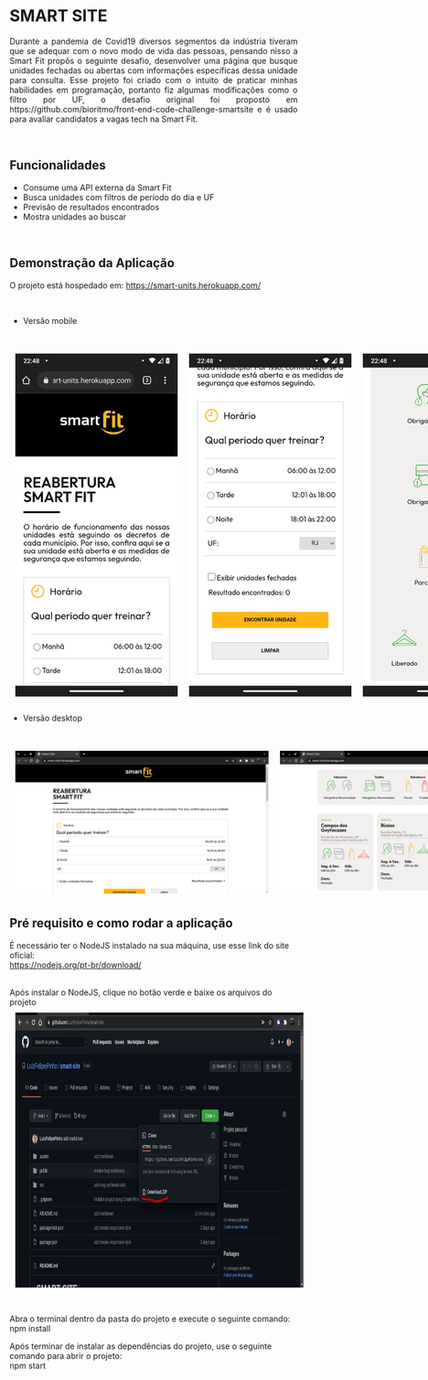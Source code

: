 # SMART SITE 

<p style="text-align: justify;">Durante a pandemia de Covid19 diversos segmentos da indústria tiveram que se adequar com o novo modo de vida das pessoas, pensando nisso a Smart Fit propôs o seguinte desafio, desenvolver uma página que busque unidades fechadas ou abertas com informações específicas dessa unidade para consulta. Esse projeto foi criado com o intuito de praticar minhas habilidades em programação, portanto fiz algumas modificações como o filtro por UF, o desafio original foi proposto em https://github.com/bioritmo/front-end-code-challenge-smartsite e é usado para avaliar candidatos a vagas tech na Smart Fit.</p>

</br>

## Funcionalidades
- Consume uma API externa da Smart Fit </br> 
- Busca unidades com filtros de período do dia e UF </br> 
- Previsão de resultados encontrados </br>
- Mostra unidades ao buscar </br>

</br>

## Demonstração da Aplicação
O projeto está hospedado em: https://smart-units.herokuapp.com/

</br>

- Versão mobile
<h1 style="display:flex; justify-content: space-between;">
  <img src="./assets/mobileHome.jpeg" style="height: 600px; width: 300px; padding: 10px"/>
  <img src="./assets/mobileMain.jpeg" style="height: 600px; width: 300px; padding: 10px"/>
  <img src="./assets/mobileProtocol.jpeg" style="height: 600px; width: 300px; padding: 10px"/>
  <img src="./assets/mobileUnit.jpeg" style="height: 600px; width: 300px; padding: 10px"/>
</h1>


- Versão desktop
<h1 style="display:flex; justify-content: space-between;">
  <img src="./assets/desktopHome.png" style="height: 250px; width: 500px; padding: 10px"/>
  <img src="./assets/desktopMain.png" style="height: 250px; width: 500px; padding: 10px"/>
  <img src="./assets/desktopFooter.png" style="height: 250px; width: 500px; padding: 10px"/>
</h1>


## Pré requisito e como rodar a aplicação

É necessário ter o NodeJS instalado na sua máquina, use esse link do site oficial: 
</br>
https://nodejs.org/pt-br/download/

</br>
Após instalar o NodeJS, clique no botão verde e baixe os arquivos do projeto
  <img src="./assets/downloadProjeto.png" style="height: 500px; width: 700px; padding: 10px"/>


Abra o terminal dentro da pasta do projeto e execute o seguinte comando: 
</br>
npm install


Após terminar de instalar as dependências do projeto, use o seguinte comando para abrir o projeto:
</br>
npm start 
